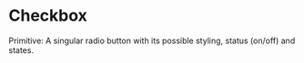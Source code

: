# Checkbox

Primitive: A singular radio button with its possible styling, status \(on/off\) and states.

